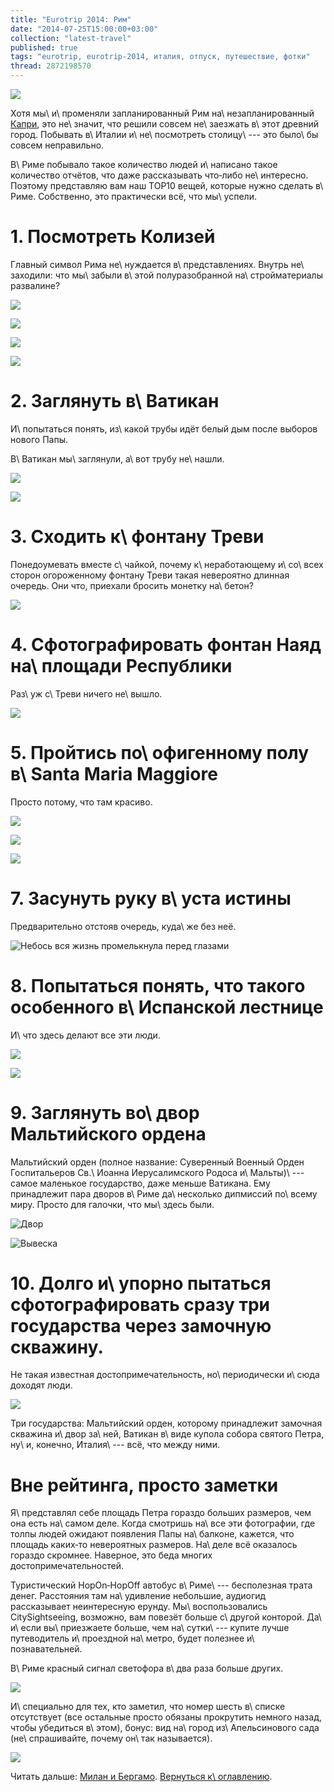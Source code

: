 ```yaml
---
title: "Eurotrip 2014: Рим"
date: "2014-07-25T15:00:00+03:00"
collection: "latest-travel"
published: true
tags: "eurotrip, eurotrip-2014, италия, отпуск, путешествие, фотки"
thread: 2872198570
---
```


![](/images/travel/2014-06-eurotrip/rome-cover.jpg)

Хотя мы\ и\ променяли запланированный Рим на\ незапланированный [Капри][capri], это не\ значит, что решили совсем 
не\ заезжать в\ этот древний город. Побывать в\ Италии и\ не\ посмотреть столицу\ --- это было\ бы совсем неправильно.

<!--more-->

В\ Риме побывало такое количество людей и\ написано такое количество отчётов, что даже рассказывать что&#8209;либо 
не\ интересно. Поэтому представляю вам наш TOP10 вещей, которые нужно сделать в\ Риме. Собственно, это практически всё, 
что мы\ успели.

# 1. Посмотреть Колизей

Главный символ Рима не\ нуждается в\ представлениях. Внутрь не\ заходили: что мы\ забыли в\ этой полуразобранной 
на\ стройматериалы развалине?

![](/images/travel/2014-06-eurotrip/rome-colosseum-1.jpg)

![](/images/travel/2014-06-eurotrip/rome-colosseum-2.jpg)

![](/images/travel/2014-06-eurotrip/rome-colosseum-3.jpg)

![](/images/travel/2014-06-eurotrip/rome-colosseum-4.jpg)

# 2. Заглянуть в\ Ватикан

И\ попытаться понять, из\ какой трубы идёт белый дым после выборов нового Папы.

В\ Ватикан мы\ заглянули, а\ вот трубу не\ нашли.

![](/images/travel/2014-06-eurotrip/rome-vatican-1.jpg)

![](/images/travel/2014-06-eurotrip/rome-vatican-2.jpg)

# 3. Сходить к\ фонтану Треви

Понедоумевать вместе с\ чайкой, почему к\ неработающему и\ со\ всех сторон огороженному фонтану Треви такая невероятно 
длинная очередь. Они что, приехали бросить монетку на\ бетон? 

![](/images/travel/2014-06-eurotrip/rome-seagull.jpg)

# 4. Сфотографировать фонтан Наяд на\ площади Республики

Раз\ уж с\ Треви ничего не\ вышло.

![](/images/travel/2014-06-eurotrip/rome-fountain-of-the-naiads.jpg)

# 5. Пройтись по\ офигенному полу в\ Santa Maria Maggiore

Просто потому, что там красиво.

![](/images/travel/2014-06-eurotrip/rome-santa-maria-maggiore-1.jpg)

![](/images/travel/2014-06-eurotrip/rome-santa-maria-maggiore-2.jpg)

![](/images/travel/2014-06-eurotrip/rome-santa-maria-maggiore-3.jpg)
 
# 7. Засунуть руку в\ уста истины

Предварительно отстояв очередь, куда\ же без неё.

![Небось вся жизнь промелькнула перед глазами](/images/travel/2014-06-eurotrip/rome-bocca-della-verita.jpg)

# 8. Попытаться понять, что такого особенного в\ Испанской лестнице

И\ что здесь делают все эти люди.

![](/images/travel/2014-06-eurotrip/rome-spanish-steps-1.jpg)

![](/images/travel/2014-06-eurotrip/rome-spanish-steps-2.jpg)

# 9. Заглянуть во\ двор Мальтийского ордена

Мальтийский орден (полное название: Суверенный Военный Орден Госпитальеров Св.\ Иоанна Иерусалимского Родоса 
и\ Мальты)\ --- самое маленькое государство, даже меньше Ватикана. Ему принадлежит пара дворов в\ Риме да\ несколько 
дипмиссий по\ всему миру. Просто для галочки, что мы\ здесь были.

![Двор](/images/travel/2014-06-eurotrip/rome-order-of-malta-yard.jpg "Двор")

![Вывеска](/images/travel/2014-06-eurotrip/rome-order-of-malta-sign.jpg "Вывеска")

# 10. Долго и\ упорно пытаться сфотографировать сразу три государства через замочную скважину.

Не такая известная достопримечательность, но\ периодически и\ сюда доходят люди.

![](/images/travel/2014-06-eurotrip/rome-keyhole.jpg)

Три государства: Мальтийский орден, которому принадлежит замочная скважина и\ двор за\ ней, Ватикан в\ виде купола 
собора святого Петра, ну\ и, конечно, Италия\ --- всё, что между ними.

# Вне рейтинга, просто заметки

Я\ представлял себе площадь Петра гораздо больших размеров, чем она есть на\ самом деле. Когда смотришь на\ все эти 
фотографии, где толпы людей ожидают появления Папы на\ балконе, кажется, что площадь каких&#8209;то невероятных 
размеров. На\ деле всё оказалось гораздо скромнее. Наверное, это беда многих достопримечательностей. 

Туристический HopOn&#8209;HopOff автобус в\ Риме\ --- бесполезная трата денег. Расстояния там на\ удивление небольшие, 
аудиогид рассказывает неинтересную ерунду. Мы\ воспользовались CitySightseeing, возможно, вам повезёт больше с\ другой 
конторой. Да\ и\ если вы\ приезжаете больше, чем на\ сутки\ --- купите лучше путеводитель и\ проездной на\ метро, будет 
полезнее и\ познавательней.

В\ Риме красный сигнал светофора в\ два раза больше других.

![](/images/travel/2014-06-eurotrip/rome-traffic-lights.jpg)

И\ специально для тех, кто заметил, что номер шесть в\ списке отсутствует (все остальные просто обязаны прокрутить 
немного назад, чтобы убедиться в\ этом), бонус: вид на\ город из\ Апельсинового сада (не\ спрашивайте, почему он\ так 
называется).

![](/images/travel/2014-06-eurotrip/rome-garder-of-oranges.jpg)

Читать дальше: [Милан и Бергамо](/post/eurotrip-2014-milan-and-bergamo/). 
[Вернуться к\ оглавлению](/post/eurotrip-2014/).

[capri]: /post/eurotrip-2014-capri/

